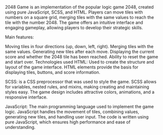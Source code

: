 2048 Game is an implementation of the popular logic game 2048, created using pure JavaScript, SCSS, and HTML. Players can move tiles with numbers on a square grid, merging tiles with the same values ​​to reach the tile with the number 2048. The game offers an intuitive interface and engaging gameplay, allowing players to develop their strategic skills.

Main features:

Moving tiles in four directions (up, down, left, right).
Merging tiles with the same values.
Generating new tiles after each move.
Displaying the current score and whether the 2048 tile has been reached.
Ability to reset the game and start over.
Technologies used
HTML: Used to create the structure and layout of the game interface. HTML elements provide the basis for displaying tiles, buttons, and score information.


SCSS: is a CSS preprocessor that was used to style the game. SCSS allows for variables, nested rules, and mixins, making creating and maintaining styles easy. The game design includes attractive colors, animations, and a responsive interface.

JavaScript: The main programming language used to implement the game logic. JavaScript handles the movement of tiles, combining values, generating new tiles, and handling user input. The code is written using pure JavaScript, which ensures high performance and ease of understanding.
